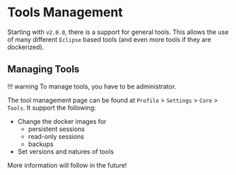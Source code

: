 <!--
 ~ SPDX-FileCopyrightText: Copyright DB InfraGO AG and contributors
 ~ SPDX-License-Identifier: Apache-2.0
 -->

# Tools Management

Starting with `v2.0.0`, there is a support for general tools. This allows the
use of many different `Eclipse` based tools (and even more tools if they are
dockerized).

## Managing Tools

<!-- prettier-ignore -->
!!! warning
    To manage tools, you have to be administrator.

The tool management page can be found at `Profile` > `Settings` > `Core` >
`Tools`. It support the following:

- Change the docker images for
  - persistent sessions
  - read-only sessions
  - backups
- Set versions and natures of tools

More information will follow in the future!
